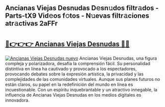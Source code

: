 ## Ancianas Viejas Desnudas D𝚎sn𝚞dos filtr𝚊dos - Parts-tX9 Vid𝚎os f𝚘tos - N𝚞evas filtr𝚊ciones atr𝚊ctivas 2aFFr

# <h2><a href="http://mb9inx.tromn.icu/?c=Ancianas+Viejas+Desnudas">🔗👉👉👉 Ancianas Viejas Desnudas 🔗🔗</a></h2>

[![Ancianas Viejas Desnudas nuevo](https://i.imgur.com/pEAQMta.gif)](http://mb9inx.tromn.icu/?c=Ancianas+Viejas+Desnudas)
Ancianas Viejas Desnudas, una figura compleja y polarizadora, desafía la comprensión fácil. Su personalidad distintiva en línea ha cautivado y provocado a los espectadores, provocando debates sobre la expresión artística, la privacidad y las complejidades de las comunidades virtuales. Aunque sus planes futuros no están claros, su papel en la redefinición del mundo en línea es incuestionable. Con un espíritu inquebrantable y un atractivo innegable, la influencia de Ancianas Viejas Desnudas en los medios digitales es innovadora.
